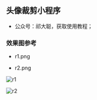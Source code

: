 
## 头像裁剪小程序

- 公众号：祁大聪，获取使用教程；


### 效果图参考 

- r1.png

- r2.png

![r1](https://cdn.staticaly.com/gh/qicongmark/blob-img@master/r1.72r8ytgxa3w0.webp)



![r2](https://cdn.staticaly.com/gh/qicongmark/blob-img@master/r2.37km28sdijk0.webp)

